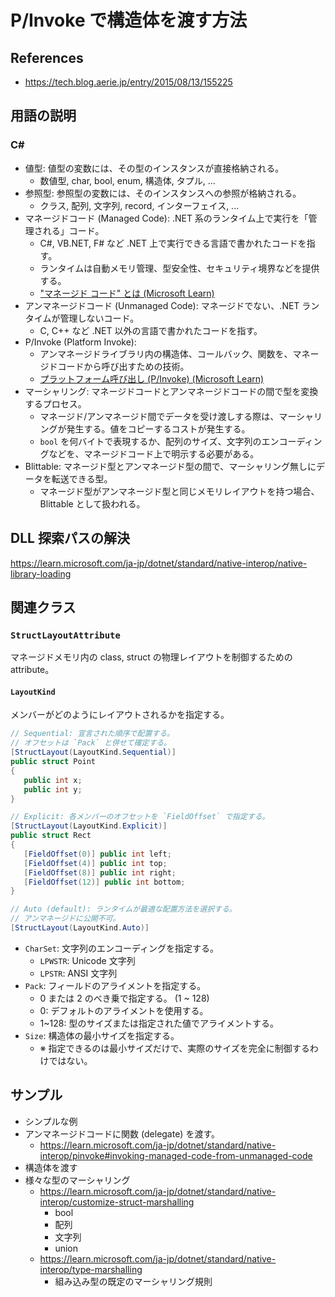 # P/Invoke で構造体を渡す方法

## References

- https://tech.blog.aerie.jp/entry/2015/08/13/155225

## 用語の説明

### C#

- 値型: 値型の変数には、その型のインスタンスが直接格納される。
  - 数値型, char, bool, enum, 構造体, タプル, ...
- 参照型: 参照型の変数には、そのインスタンスへの参照が格納される。
  - クラス, 配列, 文字列, record, インターフェイス, ...
- マネージドコード (Managed Code): .NET 系のランタイム上で実行を「管理される」コード。
  - C#, VB.NET, F# など .NET 上で実行できる言語で書かれたコードを指す。
  - ランタイムは自動メモリ管理、型安全性、セキュリティ境界などを提供する。
  - ["マネージド コード" とは (Microsoft Learn)](https://learn.microsoft.com/ja-jp/dotnet/standard/managed-code)
- アンマネージドコード (Unmanaged Code): マネージドでない、.NET ランタイムが管理しないコード。
  - C, C++ など .NET 以外の言語で書かれたコードを指す。
- P/Invoke (Platform Invoke):
  - アンマネージドライブラリ内の構造体、コールバック、関数を、マネージドコードから呼び出すための技術。
  - [プラットフォーム呼び出し (P/Invoke) (Microsoft Learn)](https://learn.microsoft.com/ja-jp/dotnet/standard/native-interop/pinvoke)
- マーシャリング: マネージドコードとアンマネージドコードの間で型を変換するプロセス。
  - マネージド/アンマネージド間でデータを受け渡しする際は、マーシャリングが発生する。値をコピーするコストが発生する。
  - `bool` を何バイトで表現するか、配列のサイズ、文字列のエンコーディングなどを、マネージドコード上で明示する必要がある。
- Blittable: マネージド型とアンマネージド型の間で、マーシャリング無しにデータを転送できる型。
  - マネージド型がアンマネージド型と同じメモリレイアウトを持つ場合、Blittable として扱われる。

## DLL 探索パスの解決

https://learn.microsoft.com/ja-jp/dotnet/standard/native-interop/native-library-loading

## 関連クラス

### `StructLayoutAttribute`

マネージドメモリ内の class, struct の物理レイアウトを制御するための attribute。

#### `LayoutKind`

メンバーがどのようにレイアウトされるかを指定する。

```csharp
// Sequential: 宣言された順序で配置する。
// オフセットは `Pack` と併せて確定する。
[StructLayout(LayoutKind.Sequential)]
public struct Point
{
   public int x;
   public int y;
}

// Explicit: 各メンバーのオフセットを `FieldOffset` で指定する。
[StructLayout(LayoutKind.Explicit)]
public struct Rect
{
   [FieldOffset(0)] public int left;
   [FieldOffset(4)] public int top;
   [FieldOffset(8)] public int right;
   [FieldOffset(12)] public int bottom;
}

// Auto (default): ランタイムが最適な配置方法を選択する。
// アンマネージドに公開不可。
[StructLayout(LayoutKind.Auto)]
```

- `CharSet`: 文字列のエンコーディングを指定する。
  - `LPWSTR`: Unicode 文字列
  - `LPSTR`: ANSI 文字列
- `Pack`: フィールドのアライメントを指定する。
  - 0 または 2 のべき乗で指定する。 (1 ~ 128)
  - 0: デフォルトのアライメントを使用する。
  - 1~128: 型のサイズまたは指定された値でアライメントする。
- `Size`: 構造体の最小サイズを指定する。
  - ※ 指定できるのは最小サイズだけで、実際のサイズを完全に制御するわけではない。

## サンプル

- シンプルな例
- アンマネージドコードに関数 (delegate) を渡す。
  - https://learn.microsoft.com/ja-jp/dotnet/standard/native-interop/pinvoke#invoking-managed-code-from-unmanaged-code
- 構造体を渡す
- 様々な型のマーシャリング
  - https://learn.microsoft.com/ja-jp/dotnet/standard/native-interop/customize-struct-marshalling
    - bool
    - 配列
    - 文字列
    - union
  - https://learn.microsoft.com/ja-jp/dotnet/standard/native-interop/type-marshalling
    - 組み込み型の既定のマーシャリング規則

